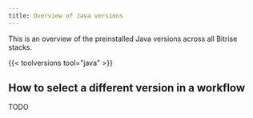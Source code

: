 ```yaml
---
title: Overview of Java versions
---
```


This is an overview of the preinstalled Java versions across all Bitrise stacks.

{{< toolversions tool="java" >}}

## How to select a different version in a workflow

TODO
